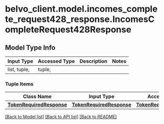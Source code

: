 # belvo_client.model.incomes_complete_request428_response.IncomesCompleteRequest428Response

## Model Type Info
Input Type | Accessed Type | Description | Notes
------------ | ------------- | ------------- | -------------
list, tuple,  | tuple,  |  | 

### Tuple Items
Class Name | Input Type | Accessed Type | Description | Notes
------------- | ------------- | ------------- | ------------- | -------------
[**TokenRequiredResponse**](TokenRequiredResponse.md) | [**TokenRequiredResponse**](TokenRequiredResponse.md) | [**TokenRequiredResponse**](TokenRequiredResponse.md) |  | 

[[Back to Model list]](../../README.md#documentation-for-models) [[Back to API list]](../../README.md#documentation-for-api-endpoints) [[Back to README]](../../README.md)

